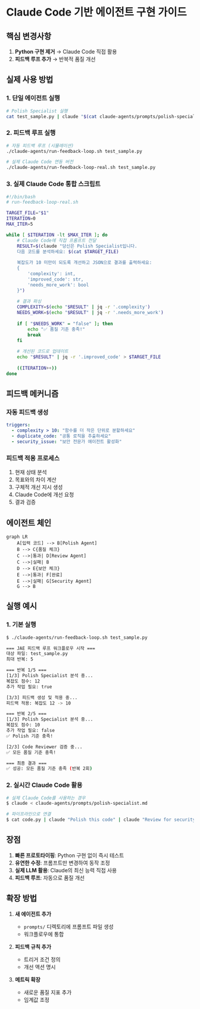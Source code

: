 # Claude Code 기반 에이전트 구현 가이드

## 핵심 변경사항

1. **Python 구현 제거** → Claude Code 직접 활용
2. **피드백 루프 추가** → 반복적 품질 개선

## 실제 사용 방법

### 1. 단일 에이전트 실행

```bash
# Polish Specialist 실행
cat test_sample.py | claude "$(cat claude-agents/prompts/polish-specialist.md)" > result.json
```

### 2. 피드백 루프 실행

```bash
# 자동 피드백 루프 (시뮬레이션)
./claude-agents/run-feedback-loop.sh test_sample.py

# 실제 Claude Code 연동 버전
./claude-agents/run-feedback-loop-real.sh test_sample.py
```

### 3. 실제 Claude Code 통합 스크립트

```bash
#!/bin/bash
# run-feedback-loop-real.sh

TARGET_FILE="$1"
ITERATION=0
MAX_ITER=5

while [ $ITERATION -lt $MAX_ITER ]; do
    # Claude Code에 직접 프롬프트 전달
    RESULT=$(claude "당신은 Polish Specialist입니다. 
    다음 코드를 분석하세요: $(cat $TARGET_FILE)
    
    복잡도가 10 미만이 되도록 개선하고 JSON으로 결과를 출력하세요:
    {
        'complexity': int,
        'improved_code': str,
        'needs_more_work': bool
    }")
    
    # 결과 파싱
    COMPLEXITY=$(echo "$RESULT" | jq -r '.complexity')
    NEEDS_WORK=$(echo "$RESULT" | jq -r '.needs_more_work')
    
    if [ "$NEEDS_WORK" = "false" ]; then
        echo "✅ 품질 기준 충족!"
        break
    fi
    
    # 개선된 코드로 업데이트
    echo "$RESULT" | jq -r '.improved_code' > $TARGET_FILE
    
    ((ITERATION++))
done
```

## 피드백 메커니즘

### 자동 피드백 생성
```yaml
triggers:
  - complexity > 10: "함수를 더 작은 단위로 분할하세요"
  - duplicate_code: "공통 로직을 추출하세요"
  - security_issue: "보안 전문가 에이전트 활성화"
```

### 피드백 적용 프로세스
1. 현재 상태 분석
2. 목표와의 차이 계산
3. 구체적 개선 지시 생성
4. Claude Code에 개선 요청
5. 결과 검증

## 에이전트 체인

```mermaid
graph LR
    A[입력 코드] --> B[Polish Agent]
    B --> C{품질 체크}
    C -->|통과| D[Review Agent]
    C -->|실패| B
    D --> E{보안 체크}
    E -->|통과| F[완료]
    E -->|실패| G[Security Agent]
    G --> B
```

## 실행 예시

### 1. 기본 실행
```bash
$ ./claude-agents/run-feedback-loop.sh test_sample.py

=== JAE 피드백 루프 워크플로우 시작 ===
대상 파일: test_sample.py
최대 반복: 5

=== 반복 1/5 ===
[1/3] Polish Specialist 분석 중...
복잡도 점수: 12
추가 작업 필요: true

[3/3] 피드백 생성 및 적용 중...
피드백 적용: 복잡도 12 -> 10

=== 반복 2/5 ===
[1/3] Polish Specialist 분석 중...
복잡도 점수: 10
추가 작업 필요: false
✅ Polish 기준 충족!

[2/3] Code Reviewer 검증 중...
✅ 모든 품질 기준 충족!

=== 최종 결과 ===
✅ 성공: 모든 품질 기준 충족 (반복 2회)
```

### 2. 실시간 Claude Code 활용
```bash
# 실제 Claude Code를 사용하는 경우
$ claude < claude-agents/prompts/polish-specialist.md

# 파이프라인으로 연결
$ cat code.py | claude "Polish this code" | claude "Review for security"
```

## 장점

1. **빠른 프로토타이핑**: Python 구현 없이 즉시 테스트
2. **유연한 수정**: 프롬프트만 변경하여 동작 조정
3. **실제 LLM 활용**: Claude의 최신 능력 직접 사용
4. **피드백 루프**: 자동으로 품질 개선

## 확장 방법

1. **새 에이전트 추가**
   - `prompts/` 디렉토리에 프롬프트 파일 생성
   - 워크플로우에 통합

2. **피드백 규칙 추가**
   - 트리거 조건 정의
   - 개선 액션 명시

3. **메트릭 확장**
   - 새로운 품질 지표 추가
   - 임계값 조정
